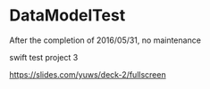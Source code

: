 # DataModelTest

After the completion of 2016/05/31, no maintenance

swift test project 3

https://slides.com/yuws/deck-2/fullscreen
